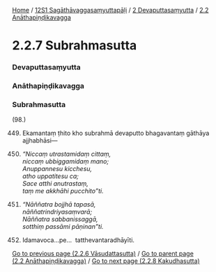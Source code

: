 
[Home](/) / [12S1 Sagāthāvaggasaṃyuttapāḷi](/tipitaka/12S1.md) / [2 Devaputtasaṃyutta](/tipitaka/12S1/2.md) / [2.2 Anāthapiṇḍikavagga](/tipitaka/12S1/2/2.2.md)

# 2.2.7 Subrahmasutta

### Devaputtasaṃyutta

### Anāthapiṇḍikavagga

### Subrahmasutta

(98.)

449. Ekamantaṃ ṭhito kho subrahmā devaputto bhagavantaṃ gāthāya ajjhabhāsi—

450. _“Niccaṃ utrastamidaṃ cittaṃ,_  
_niccaṃ ubbiggamidaṃ mano;_  
_Anuppannesu kicchesu,_  
_atho uppatitesu ca;_  
_Sace atthi anutrastaṃ,_  
_taṃ me akkhāhi pucchito”ti._  


451. _“Nāññatra bojjhā tapasā,_  
_nāññatrindriyasaṃvarā;_  
_Nāññatra sabbanissaggā,_  
_sotthiṃ passāmi pāṇinan”ti._  


452. Idamavoca…pe…  tatthevantaradhāyīti.

[Go to previous page (2.2.6 Vāsudattasutta)](/tipitaka/12S1/2/2.2/2.2.6.md) / [Go to parent page (2.2 Anāthapiṇḍikavagga)](/tipitaka/12S1/2/2.2.md) / [Go to next page (2.2.8 Kakudhasutta)](/tipitaka/12S1/2/2.2/2.2.8.md)


